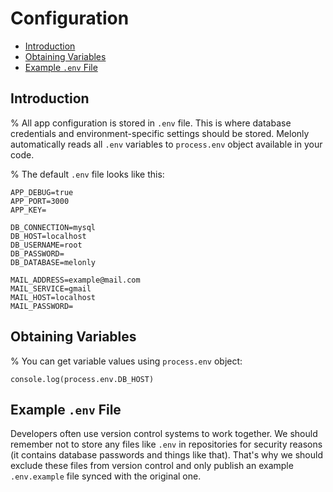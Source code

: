 <!-- omit in toc -->
# Configuration

- [Introduction](#introduction)
- [Obtaining Variables](#obtaining-variables)
- [Example `.env` File](#example-env-file)

## Introduction

% All app configuration is stored in `.env` file. This is where database credentials and environment-specific settings should be stored. Melonly automatically reads all `.env` variables to `process.env` object available in your code.

% The default `.env` file looks like this:

```
APP_DEBUG=true
APP_PORT=3000
APP_KEY=

DB_CONNECTION=mysql
DB_HOST=localhost
DB_USERNAME=root
DB_PASSWORD=
DB_DATABASE=melonly

MAIL_ADDRESS=example@mail.com
MAIL_SERVICE=gmail
MAIL_HOST=localhost
MAIL_PASSWORD=
```

## Obtaining Variables

% You can get variable values using `process.env` object:

```
console.log(process.env.DB_HOST)
```

## Example `.env` File

Developers often use version control systems to work together. We should remember not to store any files like `.env` in repositories for security reasons (it contains database passwords and things like that). That's why we should exclude these files from version control and only publish an example `.env.example` file synced with the original one.
